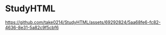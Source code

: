 # StudyHTML

https://github.com/take0214/StudyHTML/assets/69292824/5aa68fe6-fc82-4636-8e31-5a82c9f5cbf6
